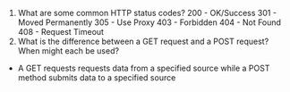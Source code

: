 1. What are some common HTTP status codes?
200 - OK/Success 301 - Moved Permanently 305 - Use Proxy 403 - Forbidden 404 - Not Found 408 - Request Timeout
2. What is the difference between a GET request and a POST request? When might each be used?
 - A GET requests requests data from a specified source while a POST method submits data to a specified source
